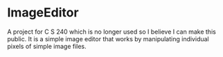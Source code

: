 # ImageEditor
A project for C S 240 which is no longer used so I believe I can make this public. It is a simple image editor that works by manipulating individual pixels of simple image files.
